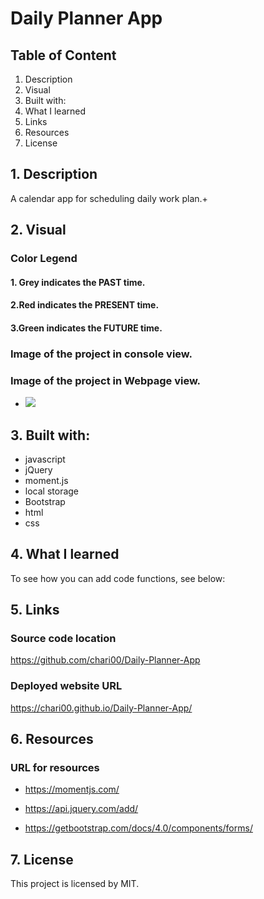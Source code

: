 # Daily Planner App

## Table of Content

1. Description
2. Visual
3. Built with:
4. What I learned
5. Links
6. Resources
7. License

## 1. Description

A calendar app for scheduling daily work plan.+

## 2. Visual

### Color Legend

#### 1. Grey indicates the PAST time.

#### 2.Red indicates the PRESENT time.

#### 3.Green indicates the FUTURE time.

### Image of the project in console view.

### Image of the project in Webpage view.

- <img src="/assets/images/score.png">

## 3. Built with:

- javascript
- jQuery
- moment.js
- local storage
- Bootstrap
- html
- css

## 4. What I learned

To see how you can add code functions, see below:

## 5. Links

### Source code location

https://github.com/chari00/Daily-Planner-App

### Deployed website URL

https://chari00.github.io/Daily-Planner-App/

## 6. Resources

### URL for resources

- https://momentjs.com/

- https://api.jquery.com/add/

- https://getbootstrap.com/docs/4.0/components/forms/

## 7. License

This project is licensed by MIT.
